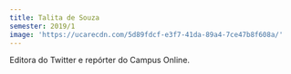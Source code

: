 ```yaml
---
title: Talita de Souza
semester: 2019/1
image: 'https://ucarecdn.com/5d89fdcf-e3f7-41da-89a4-7ce47b8f608a/'
---
```

Editora do Twitter e repórter do Campus Online.
